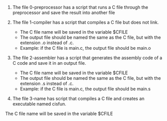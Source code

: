 1. The file 0-preprocessor has a script that runs a C file through the preprocessor and save the result into another file
2. The file 1-compiler has a script that compiles a C file but does not link.

	* The C file name will be saved in the variable $CFILE
	* The output file should be named the same as the C file, but with the extension .o instead of .c.
	* Example: if the C file is main.c, the output file should be main.o
3. The file 2-assembler has a script that generates the assembly code of a C code and save it in an output file.

	* The C file name will be saved in the variable $CFILE
	* The output file should be named the same as the C file, but with the extension .s instead of .c.
	* Example: if the C file is main.c, the output file should be main.s
4. The file 3-name has script that compiles a C file and creates an executable named cisfun.

The C file name will be saved in the variable $CFILE 	
